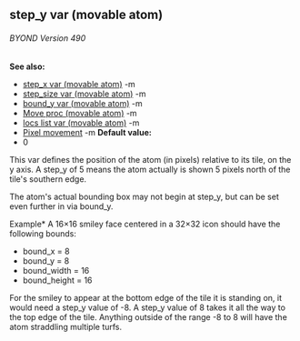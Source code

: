 ## step_y var (movable atom) 
###### BYOND Version 490
**See also:**
*   [step_x var (movable atom)](/ref/atom/movable/var/step_x.md) -m
*   [step_size var (movable atom)](/ref/atom/movable/var/step_size.md) -m
*   [bound_y var (movable atom)](/ref/atom/movable/var/bound_x.md) -m
*   [Move proc (movable atom)](/ref/atom/movable/proc/Move.md) -m
*   [locs list var (movable atom)](/ref/atom/movable/var/locs.md) -m
*   [Pixel movement](/ref/%7Bnotes%7D/pixel-movement.md) -m<!-- -->
**Default value:**
*   0


This var defines the position of the atom (in pixels) relative
to its tile, on the y axis. A step_y of 5 means the atom actually is
shown 5 pixels north of the tile\'s southern edge. 

The atom\'s
actual bounding box may not begin at step_y, but can be set even further
in via bound_y. 

Example* A 16×16 smiley face centered in a
32×32 icon should have the following bounds:
-   bound_x = 8
-   bound_y = 8
-   bound_width = 16
-   bound_height = 16


For the smiley to appear at the bottom edge of the tile it is
standing on, it would need a step_y value of -8. A step_y value of 8
takes it all the way to the top edge of the tile. Anything outside of
the range -8 to 8 will have the atom straddling multiple turfs.